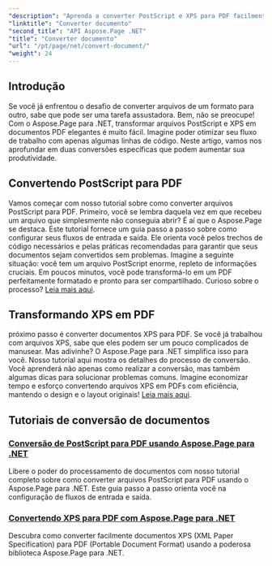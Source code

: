 ```yaml
---
"description": "Aprenda a converter PostScript e XPS para PDF facilmente usando o Aspose.Page para .NET. Siga nossos tutoriais detalhados para facilitar o processamento de documentos."
"linktitle": "Converter documento"
"second_title": "API Aspose.Page .NET"
"title": "Converter documento"
"url": "/pt/page/net/convert-document/"
"weight": 24
---
```


## Introdução

Se você já enfrentou o desafio de converter arquivos de um formato para outro, sabe que pode ser uma tarefa assustadora. Bem, não se preocupe! Com o Aspose.Page para .NET, transformar arquivos PostScript e XPS em documentos PDF elegantes é muito fácil. Imagine poder otimizar seu fluxo de trabalho com apenas algumas linhas de código. Neste artigo, vamos nos aprofundar em duas conversões específicas que podem aumentar sua produtividade.

## Convertendo PostScript para PDF

Vamos começar com nosso tutorial sobre como converter arquivos PostScript para PDF. Primeiro, você se lembra daquela vez em que recebeu um arquivo que simplesmente não conseguia abrir? É aí que o Aspose.Page se destaca. Este tutorial fornece um guia passo a passo sobre como configurar seus fluxos de entrada e saída. Ele orienta você pelos trechos de código necessários e pelas práticas recomendadas para garantir que seus documentos sejam convertidos sem problemas. Imagine a seguinte situação: você tem um arquivo PostScript enorme, repleto de informações cruciais. Em poucos minutos, você pode transformá-lo em um PDF perfeitamente formatado e pronto para ser compartilhado. Curioso sobre o processo? [Leia mais aqui](./postscript-to-pdf-conversion/).

## Transformando XPS em PDF

próximo passo é converter documentos XPS para PDF. Se você já trabalhou com arquivos XPS, sabe que eles podem ser um pouco complicados de manusear. Mas adivinhe? O Aspose.Page para .NET simplifica isso para você. Nosso tutorial aqui mostra os detalhes do processo de conversão. Você aprenderá não apenas como realizar a conversão, mas também algumas dicas para solucionar problemas comuns. Imagine economizar tempo e esforço convertendo arquivos XPS em PDFs com eficiência, mantendo o design e o layout originais! [Leia mais aqui](./converting-xps-to-pdf/).

## Tutoriais de conversão de documentos
### [Conversão de PostScript para PDF usando Aspose.Page para .NET](./postscript-to-pdf-conversion/)
Libere o poder do processamento de documentos com nosso tutorial completo sobre como converter arquivos PostScript para PDF usando o Aspose.Page para .NET. Este guia passo a passo orienta você na configuração de fluxos de entrada e saída.
### [Convertendo XPS para PDF com Aspose.Page para .NET](./converting-xps-to-pdf/)
Descubra como converter facilmente documentos XPS (XML Paper Specification) para PDF (Portable Document Format) usando a poderosa biblioteca Aspose.Page para .NET.